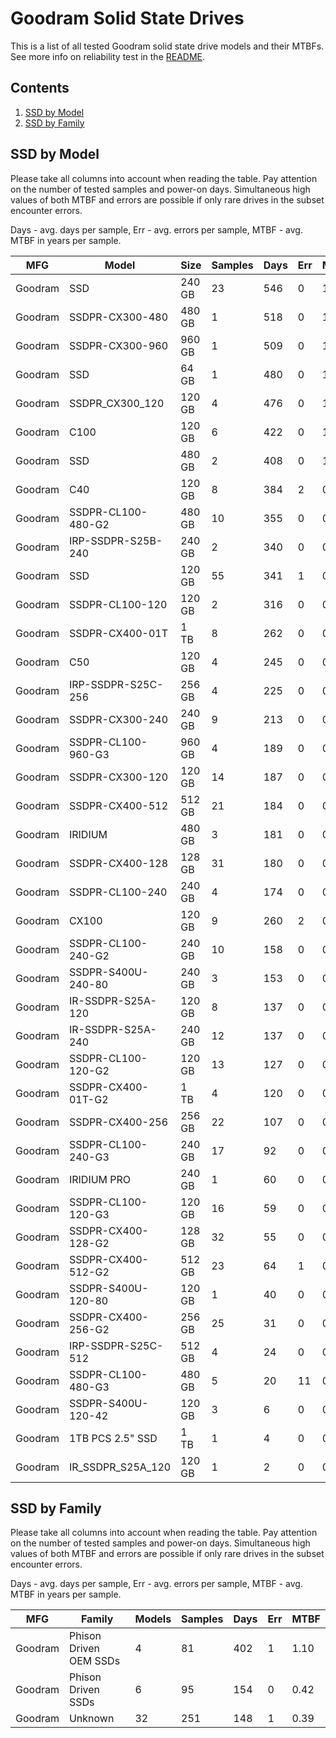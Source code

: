 Goodram Solid State Drives
==========================

This is a list of all tested Goodram solid state drive models and their MTBFs. See
more info on reliability test in the [README](https://github.com/linuxhw/SMART).

Contents
--------

1. [ SSD by Model  ](#ssd-by-model)
2. [ SSD by Family ](#ssd-by-family)

SSD by Model
------------

Please take all columns into account when reading the table. Pay attention on the
number of tested samples and power-on days. Simultaneous high values of both MTBF
and errors are possible if only rare drives in the subset encounter errors.

Days - avg. days per sample,
Err  - avg. errors per sample,
MTBF - avg. MTBF in years per sample.

| MFG       | Model              | Size   | Samples | Days  | Err   | MTBF |
|-----------|--------------------|--------|---------|-------|-------|------|
| Goodram   | SSD                | 240 GB | 23      | 546   | 0     | 1.50   |
| Goodram   | SSDPR-CX300-480    | 480 GB | 1       | 518   | 0     | 1.42   |
| Goodram   | SSDPR-CX300-960    | 960 GB | 1       | 509   | 0     | 1.40   |
| Goodram   | SSD                | 64 GB  | 1       | 480   | 0     | 1.32   |
| Goodram   | SSDPR_CX300_120    | 120 GB | 4       | 476   | 0     | 1.30   |
| Goodram   | C100               | 120 GB | 6       | 422   | 0     | 1.16   |
| Goodram   | SSD                | 480 GB | 2       | 408   | 0     | 1.12   |
| Goodram   | C40                | 120 GB | 8       | 384   | 2     | 0.98   |
| Goodram   | SSDPR-CL100-480-G2 | 480 GB | 10      | 355   | 0     | 0.98   |
| Goodram   | IRP-SSDPR-S25B-240 | 240 GB | 2       | 340   | 0     | 0.93   |
| Goodram   | SSD                | 120 GB | 55      | 341   | 1     | 0.93   |
| Goodram   | SSDPR-CL100-120    | 120 GB | 2       | 316   | 0     | 0.87   |
| Goodram   | SSDPR-CX400-01T    | 1 TB   | 8       | 262   | 0     | 0.72   |
| Goodram   | C50                | 120 GB | 4       | 245   | 0     | 0.67   |
| Goodram   | IRP-SSDPR-S25C-256 | 256 GB | 4       | 225   | 0     | 0.62   |
| Goodram   | SSDPR-CX300-240    | 240 GB | 9       | 213   | 0     | 0.58   |
| Goodram   | SSDPR-CL100-960-G3 | 960 GB | 4       | 189   | 0     | 0.52   |
| Goodram   | SSDPR-CX300-120    | 120 GB | 14      | 187   | 0     | 0.51   |
| Goodram   | SSDPR-CX400-512    | 512 GB | 21      | 184   | 0     | 0.51   |
| Goodram   | IRIDIUM            | 480 GB | 3       | 181   | 0     | 0.50   |
| Goodram   | SSDPR-CX400-128    | 128 GB | 31      | 180   | 0     | 0.49   |
| Goodram   | SSDPR-CL100-240    | 240 GB | 4       | 174   | 0     | 0.48   |
| Goodram   | CX100              | 120 GB | 9       | 260   | 2     | 0.46   |
| Goodram   | SSDPR-CL100-240-G2 | 240 GB | 10      | 158   | 0     | 0.43   |
| Goodram   | SSDPR-S400U-240-80 | 240 GB | 3       | 153   | 0     | 0.42   |
| Goodram   | IR-SSDPR-S25A-120  | 120 GB | 8       | 137   | 0     | 0.38   |
| Goodram   | IR-SSDPR-S25A-240  | 240 GB | 12      | 137   | 0     | 0.38   |
| Goodram   | SSDPR-CL100-120-G2 | 120 GB | 13      | 127   | 0     | 0.35   |
| Goodram   | SSDPR-CX400-01T-G2 | 1 TB   | 4       | 120   | 0     | 0.33   |
| Goodram   | SSDPR-CX400-256    | 256 GB | 22      | 107   | 0     | 0.29   |
| Goodram   | SSDPR-CL100-240-G3 | 240 GB | 17      | 92    | 0     | 0.25   |
| Goodram   | IRIDIUM PRO        | 240 GB | 1       | 60    | 0     | 0.17   |
| Goodram   | SSDPR-CL100-120-G3 | 120 GB | 16      | 59    | 0     | 0.16   |
| Goodram   | SSDPR-CX400-128-G2 | 128 GB | 32      | 55    | 0     | 0.15   |
| Goodram   | SSDPR-CX400-512-G2 | 512 GB | 23      | 64    | 1     | 0.15   |
| Goodram   | SSDPR-S400U-120-80 | 120 GB | 1       | 40    | 0     | 0.11   |
| Goodram   | SSDPR-CX400-256-G2 | 256 GB | 25      | 31    | 0     | 0.09   |
| Goodram   | IRP-SSDPR-S25C-512 | 512 GB | 4       | 24    | 0     | 0.07   |
| Goodram   | SSDPR-CL100-480-G3 | 480 GB | 5       | 20    | 11    | 0.04   |
| Goodram   | SSDPR-S400U-120-42 | 120 GB | 3       | 6     | 0     | 0.02   |
| Goodram   | 1TB PCS 2.5" SSD   | 1 TB   | 1       | 4     | 0     | 0.01   |
| Goodram   | IR_SSDPR_S25A_120  | 120 GB | 1       | 2     | 0     | 0.01   |

SSD by Family
-------------

Please take all columns into account when reading the table. Pay attention on the
number of tested samples and power-on days. Simultaneous high values of both MTBF
and errors are possible if only rare drives in the subset encounter errors.

Days - avg. days per sample,
Err  - avg. errors per sample,
MTBF - avg. MTBF in years per sample.

| MFG       | Family                 | Models | Samples | Days  | Err   | MTBF |
|-----------|------------------------|--------|---------|-------|-------|------|
| Goodram   | Phison Driven OEM SSDs | 4      | 81      | 402   | 1     | 1.10   |
| Goodram   | Phison Driven SSDs     | 6      | 95      | 154   | 0     | 0.42   |
| Goodram   | Unknown                | 32     | 251     | 148   | 1     | 0.39   |
